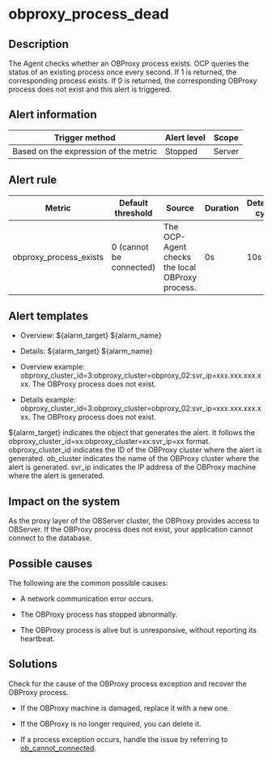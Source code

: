 obproxy_process_dead
=========================================



Description
--------------------------------

The Agent checks whether an OBProxy process exists. OCP queries the status of an existing process once every second. If 1 is returned, the corresponding process exists. If 0 is returned, the corresponding OBProxy process does not exist and this alert is triggered.

Alert information
--------------------------------------



|            Trigger method             | Alert level | Scope  |
|---------------------------------------|-------------|--------|
| Based on the expression of the metric | Stopped     | Server |



Alert rule
-------------------------------



|         Metric         |    Default threshold    |                     Source                      | Duration | Detection cycle | Elimination cycle |
|------------------------|-------------------------|-------------------------------------------------|----------|-----------------|-------------------|
| obproxy_process_exists | 0 (cannot be connected) | The OCP-Agent checks the local OBProxy process. | 0s       | 10s             | 5 min             |



Alert templates
------------------------------------

* Overview: \${alarm_target} ${alarm_name}



* Details: \${alarm_target} \${alarm_name}



* Overview example: obproxy_cluster_id=3:obproxy_cluster=obproxy_02:svr_ip=xxx.xxx.xxx.xxx. The OBProxy process does not exist.



* Details example: obproxy_cluster_id=3:obproxy_cluster=obproxy_02:svr_ip=xxx.xxx.xxx.xxx. The OBProxy process does not exist.






${alarm_target} indicates the object that generates the alert. It follows the obproxy_cluster_id=xx:obproxy_cluster=xx:svr_ip=xx format. obproxy_cluster_id indicates the ID of the OBProxy cluster where the alert is generated. ob_cluster indicates the name of the OBProxy cluster where the alert is generated. svr_ip indicates the IP address of the OBProxy machine where the alert is generated.

Impact on the system
-----------------------------------------

As the proxy layer of the OBServer cluster, the OBProxy provides access to OBServer. If the OBProxy process does not exist, your application cannot connect to the database.

Possible causes
------------------------------------

The following are the common possible causes:

* A network communication error occurs.



* The OBProxy process has stopped abnormally.



* The OBProxy process is alive but is unresponsive, without reporting its heartbeat.






Solutions
------------------------------

Check for the cause of the OBProxy process exception and recover the OBProxy process.

* If the OBProxy machine is damaged, replace it with a new one.



* If the OBProxy is no longer required, you can delete it.



* If a process exception occurs, handle the issue by referring to [ob_cannot_connected](../200.ob-alert/100.ob_cannot_connected-observer-cannot-be-connected.md).




